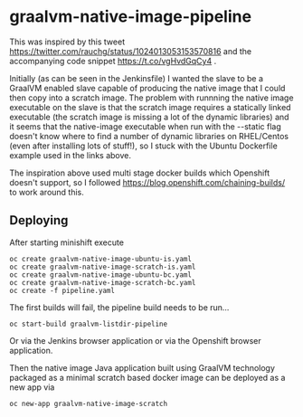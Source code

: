 # graalvm-native-image-pipeline

This was inspired by this tweet https://twitter.com/rauchg/status/1024013053153570816 and the accompanying code snippet https://t.co/vgHvdGqCy4 .

Initially (as can be seen in the Jenkinsfile) I wanted the slave to be a GraalVM enabled slave capable of producing the native image that I could then copy into a scratch image. The problem with runnning the native image executable on the slave is that the scratch image requires a statically linked executable (the scratch image is missing a lot of the dynamic libraries) and it seems that the native-image executable when run with the --static flag doesn't know where to find a number of dynamic libraries on RHEL/Centos (even after installing lots of stuff!), so I stuck with the Ubuntu Dockerfile example used in the links above.

The inspiration above used multi stage docker builds which Openshift doesn't support, so I followed https://blog.openshift.com/chaining-builds/ to work around this.



## Deploying

After starting minishift execute

    oc create graalvm-native-image-ubuntu-is.yaml
    oc create graalvm-native-image-scratch-is.yaml
    oc create graalvm-native-image-ubuntu-bc.yaml
    oc create graalvm-native-image-scratch-bc.yaml
    oc create -f pipeline.yaml
    
The first builds will fail, the pipeline build needs to be run...

    oc start-build graalvm-listdir-pipeline
    
Or via the Jenkins browser application or via the Openshift browser application.

Then the native image Java application built using GraalVM technology packaged as a minimal scratch based docker image can be deployed as a new app via

    oc new-app graalvm-native-image-scratch
